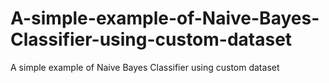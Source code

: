 # A-simple-example-of-Naive-Bayes-Classifier-using-custom-dataset
A simple example of Naive Bayes Classifier using custom dataset
